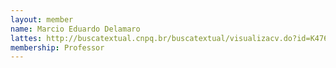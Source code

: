 ```yaml
---
layout: member
name: Marcio Eduardo Delamaro
lattes: http://buscatextual.cnpq.br/buscatextual/visualizacv.do?id=K4768016Y4
membership: Professor
---
```

